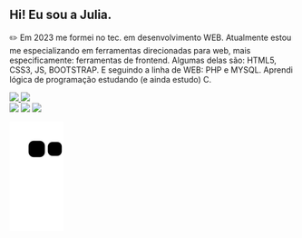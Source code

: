 ## Hi!  Eu sou a Julia. 
✏️ Em 2023 me formei no tec. em desenvolvimento WEB. Atualmente estou me especializando em ferramentas direcionadas para web, mais especificamente: ferramentas de frontend.
Algumas delas são: HTML5, CSS3, JS, BOOTSTRAP. E seguindo a linha de WEB: PHP e MYSQL.
Aprendi lógica de programação estudando (e ainda estudo) C. 
 
<div>
  <a href="https://github.com/juliainfow">
  <img height="120em" src="https://github-readme-stats.vercel.app/api?username=juliainfow&show_icons=true&theme=dark&include_all_commits=true&count_private=true"/>
  <img height="120em" src="https://github-readme-stats.vercel.app/api/top-langs/?username=juliainfow&layout=compact&langs_count=7&theme=dark"/>
  
  
</div>

<div>
<a href = "mailto:jdallmeida@gmail.com"><img src="https://img.shields.io/badge/-Gmail-%23333?style=for-the-badge&logo=gmail&logoColor=white" target="_blank"></a>
<a href="https://www.instagram.com/h.annagan/" target="_blank"><img src="https://img.shields.io/badge/-Instagram-%23E4405F?style=for-the-badge&logo=instagram&logoColor=white" target="_blank"></a>
<a href="https://https://www.linkedin.com/in/julia-almeida-1b1552241/" target="_blank"><img src="https://img.shields.io/badge/-LinkedIn-%230077B5?style=for-the-badge&logo=linkedin&logoColor=white" target="_blank"></a> 
</div>


![Snake animation](https://github.com/rafaballerini/rafaballerini/blob/output/github-contribution-grid-snake.svg)


 
 </div>







